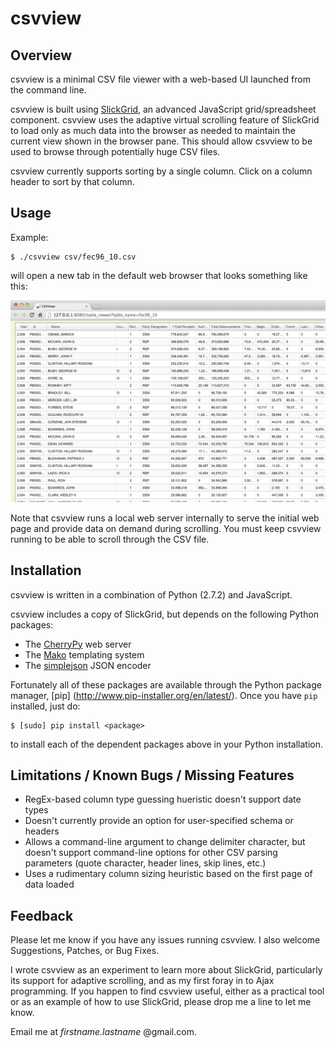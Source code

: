 # csvview

## Overview

csvview is a minimal CSV file viewer with a web-based UI launched from the command line.

csvview is built using 
[SlickGrid](http://github.com/mleibman/slickgrid), an advanced JavaScript grid/spreadsheet component.  csvview uses the adaptive virtual scrolling feature of SlickGrid to load only as much data into the browser as needed to maintain the current view shown in the browser pane.  This should allow csvview to be used to browse through potentially huge CSV files.

csvview currently supports sorting by a single column.  Click on a column header to sort by that column.


## Usage

Example:

    $ ./csvview csv/fec96_10.csv

will open a new tab in the default web browser that looks something like this:

![CSV file with campaign contribution data from the Federal Electoral Comission](screenshots/fec-data.png "csvview screenshot")

Note that csvview runs a local web server internally to serve the initial web page and provide data on demand during scrolling.  You must keep csvview running to be able to scroll through the CSV file.

## Installation

csvview is written in a combination of Python (2.7.2) and JavaScript.

csvview includes a copy of SlickGrid, but depends on the following Python packages:

 - The [CherryPy]( http://www.cherrypy.org ) web server
 - The [Mako]( http://www.makotemplates.org/ ) templating system
 - The [simplejson]( https://pypi.python.org/pypi/simplejson/ ) JSON encoder

Fortunately all of these packages are available through the Python package manager, [pip] (http://www.pip-installer.org/en/latest/).  Once you have `pip` installed, just do:

    $ [sudo] pip install <package>

to install each of the dependent packages above in your Python installation. 

## Limitations / Known Bugs / Missing Features

- RegEx-based column type guessing hueristic doesn't support date types
- Doesn't currently provide an option for user-specified schema or headers
- Allows a command-line argument to change delimiter character, but doesn't support command-line options for other CSV parsing parameters (quote character, header lines, skip lines, etc.)
- Uses a rudimentary column sizing heuristic based on the first page of data loaded

## Feedback

Please let me know if you have any issues running csvview.  I also welcome Suggestions, Patches, or Bug Fixes.

I wrote csvview as an experiment to learn more about SlickGrid, particularly its support for adaptive scrolling, and as my first foray in to Ajax programming.  If you happen to find csvview useful, either as a practical tool or as an example of how to use SlickGrid, please drop me a line to let me know.

Email me at *firstname.lastname* @gmail.com.